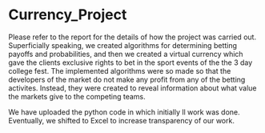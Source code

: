 # Currency_Project

Please refer to the report for the details of how the project was carried out. Superficially speaking, we created algorithms for determining betting payoffs and probabilities, and then we created a virtual currency which gave the clients exclusive rights to bet in the sport events of the the 3 day college fest. The implemented algorithms were so made so that the developers of the market do not make any profit from any of the betting activites. Instead, they were created to reveal information about what value the markets give to the competing teams. 

We have uploaded the python code in which initially ll work was done. Eventually, we shifted to Excel to increase transparency of our work. 
